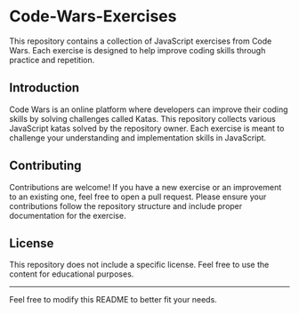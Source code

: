 # Code-Wars-Exercises

This repository contains a collection of JavaScript exercises from Code Wars. Each exercise is designed to help improve coding skills through practice and repetition.

## Introduction

Code Wars is an online platform where developers can improve their coding skills by solving challenges called Katas. This repository collects various JavaScript katas solved by the repository owner. Each exercise is meant to challenge your understanding and implementation skills in JavaScript.

## Contributing

Contributions are welcome! If you have a new exercise or an improvement to an existing one, feel free to open a pull request. Please ensure your contributions follow the repository structure and include proper documentation for the exercise.

## License

This repository does not include a specific license. Feel free to use the content for educational purposes.

---

Feel free to modify this README to better fit your needs.
